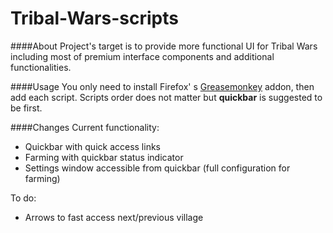 Tribal-Wars-scripts
===================
####About
Project's target is to provide more functional UI for Tribal Wars including most of premium interface components and additional functionalities. 

####Usage
You only need to install Firefox' s [Greasemonkey](https://addons.mozilla.org/pl/firefox/addon/greasemonkey/) addon, then add each script. Scripts order does not matter but **quickbar** is suggested to be first.


####Changes
Current functionality:
- Quickbar with quick access links
- Farming with quickbar status indicator 
- Settings window accessible from quickbar (full configuration for farming)

To do:
- Arrows to fast access next/previous village
